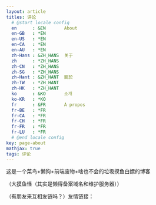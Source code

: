 ```yaml
---
layout: article
titles: 评论
  # @start locale config
  en      : &EN       About
  en-GB   : *EN
  en-US   : *EN
  en-CA   : *EN
  en-AU   : *EN
  zh-Hans : &ZH_HANS  关于
  zh      : *ZH_HANS
  zh-CN   : *ZH_HANS
  zh-SG   : *ZH_HANS
  zh-Hant : &ZH_HANT  關於
  zh-TW   : *ZH_HANT
  zh-HK   : *ZH_HANT
  ko      : &KO       소개
  ko-KR   : *KO
  fr      : &FR       À propos
  fr-BE   : *FR
  fr-CA   : *FR
  fr-CH   : *FR
  fr-FR   : *FR
  fr-LU   : *FR
  # @end locale config
key: page-about
mathjax: true
tags: 评论
---
```


这是一个菜鸟+懒狗+前端废物+啥也不会的垃圾摸鱼白嫖的博客

（大摸鱼怪（其实是懒得备案域名和维护服务器））

（有朋友来互相友链吗？）友情链接：